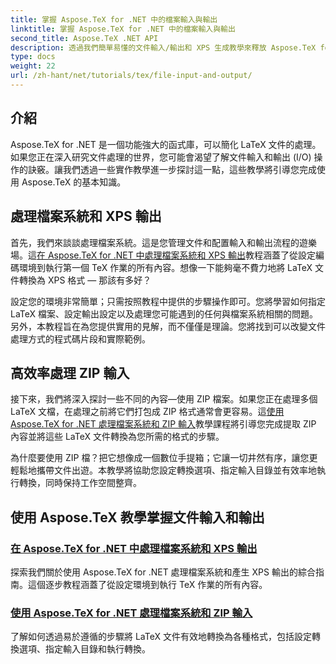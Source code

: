```yaml
---
title: 掌握 Aspose.TeX for .NET 中的檔案輸入與輸出
linktitle: 掌握 Aspose.TeX for .NET 中的檔案輸入與輸出
second_title: Aspose.TeX .NET API
description: 透過我們簡單易懂的文件輸入/輸出和 XPS 生成教學來釋放 Aspose.TeX for .NET 的強大功能，以實現無縫文件處理。
type: docs
weight: 22
url: /zh-hant/net/tutorials/tex/file-input-and-output/
---
```

## 介紹

Aspose.TeX for .NET 是一個功能強大的函式庫，可以簡化 LaTeX 文件的處理。如果您正在深入研究文件處理的世界，您可能會渴望了解文件輸入和輸出 (I/O) 操作的訣竅。讓我們透過一些實作教學進一步探討這一點，這些教學將引導您完成使用 Aspose.TeX 的基本知識。

## 處理檔案系統和 XPS 輸出

首先，我們來談談處理檔案系統。這是您管理文件和配置輸入和輸出流程的遊樂場。這[在 Aspose.TeX for .NET 中處理檔案系統和 XPS 輸出](./handle-filesystem-and-xps-output/)教程涵蓋了從設定編碼環境到執行第一個 TeX 作業的所有內容。想像一下能夠毫不費力地將 LaTeX 文件轉換為 XPS 格式 — 那該有多好？ 

設定您的環境非常簡單；只需按照教程中提供的步驟操作即可。您將學習如何指定 LaTeX 檔案、設定輸出設定以及處理您可能遇到的任何與檔案系統相關的問題。另外，本教程旨在為您提供實用的見解，而不僅僅是理論。您將找到可以改變文件處理方式的程式碼片段和實際範例。

## 高效率處理 ZIP 輸入

接下來，我們將深入探討一些不同的內容—使用 ZIP 檔案。如果您正在處理多個 LaTeX 文檔，在處理之前將它們打包成 ZIP 格式通常會更容易。這[使用 Aspose.TeX for .NET 處理檔案系統和 ZIP 輸入](./handle-filesystem-and-zip-inputs/)教學課程將引導您完成提取 ZIP 內容並將這些 LaTeX 文件轉換為您所需的格式的步驟。

為什麼要使用 ZIP 檔？把它想像成一個數位手提箱；它讓一切井然有序，讓您更輕鬆地攜帶文件出遊。本教學將協助您設定轉換選項、指定輸入目錄並有效率地執行轉換，同時保持工作空間整齊。 

## 使用 Aspose.TeX 教學掌握文件輸入和輸出
### [在 Aspose.TeX for .NET 中處理檔案系統和 XPS 輸出](./handle-filesystem-and-xps-output/)
探索我們關於使用 Aspose.TeX for .NET 處理檔案系統和產生 XPS 輸出的綜合指南。這個逐步教程涵蓋了從設定環境到執行 TeX 作業的所有內容。
### [使用 Aspose.TeX for .NET 處理檔案系統和 ZIP 輸入](./handle-filesystem-and-zip-inputs/)
了解如何透過易於遵循的步驟將 LaTeX 文件有效地轉換為各種格式，包括設定轉換選項、指定輸入目錄和執行轉換。